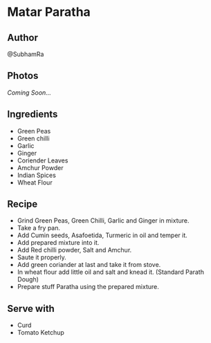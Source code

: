 # Matar Paratha

## Author 
@SubhamRa

## Photos
_Coming Soon..._

## Ingredients
* Green Peas
* Green chilli
* Garlic
* Ginger
* Coriender Leaves
* Amchur Powder
* Indian Spices
* Wheat Flour

## Recipe
* Grind Green Peas, Green Chilli, Garlic and Ginger in mixture.
* Take a fry pan.
* Add Cumin seeds, Asafoetida, Turmeric in oil and temper it.
* Add prepared mixture into it.
* Add Red chilli powder, Salt and Amchur.
* Saute it properly.
* Add green coriander at last and take it from stove.
* In wheat flour add little oil and salt and knead it. (Standard Parath Dough)
* Prepare stuff Paratha using the prepared mixture.

## Serve with
* Curd
* Tomato Ketchup